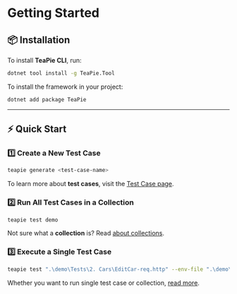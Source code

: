 # Getting Started  

## 📦 Installation  

To install **TeaPie CLI**, run:  

```sh
dotnet tool install -g TeaPie.Tool
```  

To install the framework in your project:  

```sh
dotnet add package TeaPie
```  

---

## ⚡ Quick Start  

### **1️⃣ Create a New Test Case**

```sh
teapie generate <test-case-name>
```

To learn more about **test cases**, visit the [Test Case page](./test-case/test-case.md).  

### **2️⃣ Run All Test Cases in a Collection**

```sh
teapie test demo
```

Not sure what a **collection** is? Read [about collections](collection.md).  

### **3️⃣ Execute a Single Test Case**

```sh
teapie test ".\demo\Tests\2. Cars\EditCar-req.http" --env-file ".\demo\demo-env.json" -i ".\demo\init.csx"
```  

Whether you want to run single test case or collection, [read more](running-tests.md).
